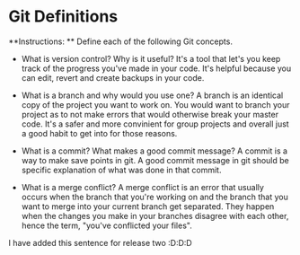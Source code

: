 # Git Definitions

**Instructions: ** Define each of the following Git concepts.

* What is version control?  Why is it useful?
It's a tool that let's you keep track of the progress you've made in your code. It's helpful because you can edit, revert and create backups in your code. 

* What is a branch and why would you use one?
A branch is an identical copy of the project you want to work on. You would want to branch your project as to not make errors that would otherwise break your master code. It's a safer and more convinient for group projects and overall just a good habit to get into for those reasons.

* What is a commit? What makes a good commit message?
A commit is a way to make save points in git. A good commit message in git should be specific explanation of what was done in that commit.

* What is a merge conflict?
A merge conflict is an error that usually occurs when the branch that you're working on and the branch that you want to merge into your current branch get separated. They happen when the changes you make in your branches disagree with each other, hence the term, "you've conflicted your files".

I have added this sentence for release two :D:D:D
